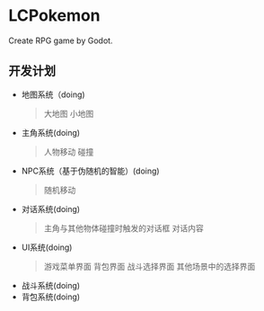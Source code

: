# LCPokemon
Create RPG game by Godot.

## 开发计划

* 地图系统（doing)
  > 大地图
  > 小地图
* 主角系统(doing)
  > 人物移动
  > 碰撞
* NPC系统（基于伪随机的智能）(doing)
  > 随机移动
* 对话系统(doing)
  > 主角与其他物体碰撞时触发的对话框
  > 对话内容
* UI系统(doing)
  > 游戏菜单界面
  > 背包界面
  > 战斗选择界面
  > 其他场景中的选择界面
* 战斗系统(doing)
* 背包系统(doing)
